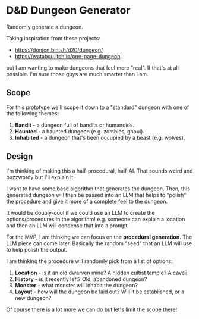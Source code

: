 # D&D Dungeon Generator

Randomly generate a dungeon.

Taking inspiration from these projects:

- https://donjon.bin.sh/d20/dungeon/
- https://watabou.itch.io/one-page-dungeon

but I am wanting to make dungeons that feel more "real". If that's at all
possible. I'm sure those guys are much smarter than I am.

## Scope

For this prototype we'll scope it down to a "standard" dungeon with one of the
following themes:

1. **Bandit** - a dungeon full of bandits or humanoids.
2. **Haunted** - a haunted dungeon (e.g. zombies, ghoul).
3. **Inhabited** - a dungeon that's been occupied by a beast (e.g. wolves).

## Design

I'm thinking of making this a half-procedural, half-AI. That sounds weird and
buzzwordy but I'll explain it.

I want to have some base algorithm that generates the dungeon. Then, this
generated dungeon will then be passed into an LLM that helps to "polish" the
procedure and give it more of a complete feel to the dungeon.

It would be doubly-cool if we could use an LLM to create the options/procedures
in the algorithm! e.g. someone can explain a location and then an LLM will
condense that into a prompt.

For the MVP, I am thinking we can focus on the **procedural generation**. The
LLM piece can come later. Basically the random "seed" that an LLM will use to
help polish the output.

I am thinking the procedure will randomly pick from a list of options:

1. **Location** - is it an old dwarven mine? A hidden cultist temple? A cave?
2. **History** - is it recently left? Old, abandoned dungeon?
3. **Monster** - what monster will inhabit the dungeon?
4. **Layout** - how will the dungeon be laid out? Will it be established, or a
   new dungeon?

Of course there is a lot more we can do but let's limit the scope there!

